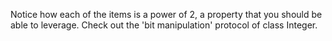 Notice how each of the items is a power of 2, a property that you should be able to leverage.
Check out the 'bit manipulation' protocol of class Integer. 
